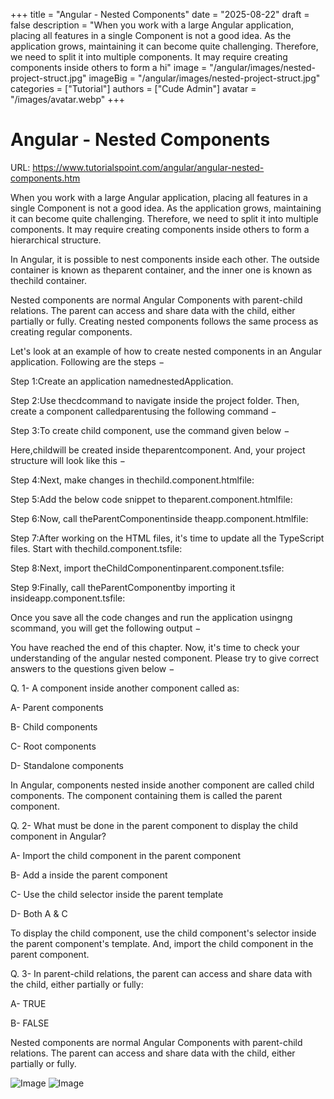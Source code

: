 +++
title = "Angular - Nested Components"
date = "2025-08-22"
draft = false
description = "When you work with a large Angular application, placing all features in a single Component is not a good idea. As the application grows, maintaining it can become quite challenging. Therefore, we need to split it into multiple components. It may require creating components inside others to form a hi"
image = "/angular/images/nested-project-struct.jpg"
imageBig = "/angular/images/nested-project-struct.jpg"
categories = ["Tutorial"]
authors = ["Cude Admin"]
avatar = "/images/avatar.webp"
+++

# Angular - Nested Components

URL: https://www.tutorialspoint.com/angular/angular-nested-components.htm

When you work with a large Angular application, placing all features in a single Component is not a good idea. As the application grows, maintaining it can become quite challenging. Therefore, we need to split it into multiple components. It may require creating components inside others to form a hierarchical structure.

In Angular, it is possible to nest components inside each other. The outside container is known as theparent container, and the inner one is known as thechild container.

Nested components are normal Angular Components with parent-child relations. The parent can access and share data with the child, either partially or fully. Creating nested components follows the same process as creating regular components.

Let's look at an example of how to create nested components in an Angular application. Following are the steps −

Step 1:Create an application namednestedApplication.

Step 2:Use thecdcommand to navigate inside the project folder. Then, create a component calledparentusing the following command −

Step 3:To create child component, use the command given below −

Here,childwill be created inside theparentcomponent. And, your project structure will look like this −

Step 4:Next, make changes in thechild.component.htmlfile:

Step 5:Add the below code snippet to theparent.component.htmlfile:

Step 6:Now, call theParentComponentinside theapp.component.htmlfile:

Step 7:After working on the HTML files, it's time to update all the TypeScript files. Start with thechild.component.tsfile:

Step 8:Next, import theChildComponentinparent.component.tsfile:

Step 9:Finally, call theParentComponentby importing it insideapp.component.tsfile:

Once you save all the code changes and run the application usingng scommand, you will get the following output −

You have reached the end of this chapter. Now, it's time to check your understanding of the angular nested component. Please try to give correct answers to the questions given below −

Q. 1- A component inside another component called as:

A- Parent components

B- Child components

C- Root components

D- Standalone components

In Angular, components nested inside another component are called child components. The component containing them is called the parent component.

Q. 2- What must be done in the parent component to display the child component in Angular?

A-  Import the child component in the parent component

B- Add a <router-outlet> inside the parent component

C-  Use the child selector inside the parent template

D- Both A & C

To display the child component, use the child component's selector inside the parent component's template. And, import the child component in the parent component.

Q. 3- In parent-child relations, the parent can access and share data with the child, either partially or fully:

A-  TRUE

B- FALSE

Nested components are normal Angular Components with parent-child relations. The parent can access and share data with the child, either partially or fully.

![Image](/angular/images/nested-project-struct.jpg)
![Image](/angular/images/nested-containers.jpg)
